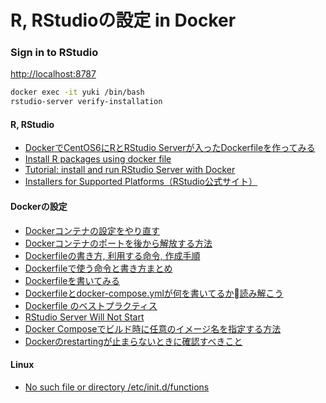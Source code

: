 # R, RStudioの設定 in Docker

### Sign in to RStudio

[http://localhost:8787](http://localhost:8787)

```bash
docker exec -it yuki /bin/bash
rstudio-server verify-installation
```

#### R, RStudio

- [DockerでCentOS6にRとRStudio Serverが入ったDockerfileを作ってみる](http://rf00.hatenablog.com/entry/2018/12/31/200709)
- [Install R packages using docker file](https://stackoverflow.com/questions/45289764/install-r-packages-using-docker-file#answer-54305993)
- [Tutorial: install and run RStudio Server with Docker](https://medium.com/@guidoman/tutorial-install-and-run-rstudio-server-with-docker-5e67607811a0)
- [Installers for Supported Platforms（RStudio公式サイト）](https://www.rstudio.com/products/rstudio/download/#download)

#### Dockerの設定

- [Dockerコンテナの設定をやり直す](https://qiita.com/horikeso/items/da5054e67dfb73c0cf54)
- [Dockerコンテナのポートを後から解放する方法](https://www.scriptlife.jp/contents/programming/2016/09/07/docker-port-forward/)
- [Dockerfileの書き方, 利用する命令, 作成手順](https://www.wakuwakubank.com/posts/270-docker-build-image/)
- [Dockerfileで使う命令と書き方まとめ](https://designsupply-web.com/knowledgeside/3327/)
- [Dockerfileを書いてみる](https://qiita.com/nl0_blu/items/1de829288db2670276e8)
- [Dockerfileとdocker-compose.ymlが何を書いてるか読み解こう](http://tech.innovation.co.jp/2018/01/26/read-docker-files.html)
- [Dockerfile のベストプラクティス](http://docs.docker.jp/engine/articles/dockerfile_best-practice.html)
- [RStudio Server Will Not Start](https://support.rstudio.com/hc/en-us/articles/200717193-RStudio-Server-Will-Not-Start)
- [Docker Composeでビルド時に任意のイメージ名を指定する方法](https://amaya382.hatenablog.jp/entry/2017/04/03/034002)
- [Dockerのrestartingが止まらないときに確認すべきこと](https://kana-linux.info/docker/docker%E3%81%AErestarting%E3%81%8C%E6%AD%A2%E3%81%BE%E3%82%89%E3%81%AA%E3%81%84%E3%81%A8%E3%81%8D%E3%81%AB%E7%A2%BA%E8%AA%8D%E3%81%99%E3%81%B9%E3%81%8D%E3%81%93%E3%81%A8)

#### Linux

- [No such file or directory /etc/init.d/functions](https://unix.stackexchange.com/questions/9314/no-such-file-or-directory-etc-init-d-functions#answer-347089)
